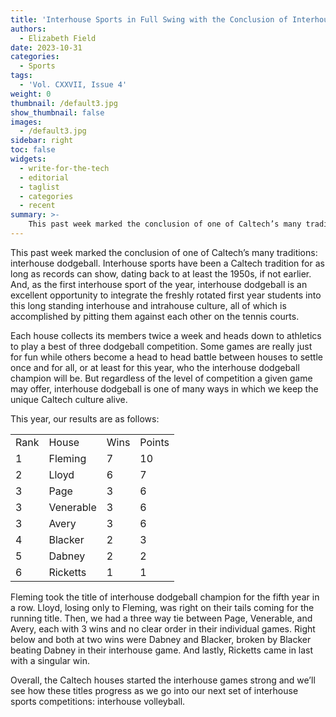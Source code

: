 ```yaml
---
title: 'Interhouse Sports in Full Swing with the Conclusion of Interhouse Dodgeball'
authors:
  - Elizabeth Field
date: 2023-10-31
categories:
  - Sports
tags:
  - 'Vol. CXXVII, Issue 4'
weight: 0
thumbnail: /default3.jpg
show_thumbnail: false
images:
  - /default3.jpg
sidebar: right
toc: false
widgets:
  - write-for-the-tech
  - editorial
  - taglist
  - categories
  - recent
summary: >-
    This past week marked the conclusion of one of Caltech’s many traditions: interhouse dodgeball. Interhouse sports have been a Caltech tradition for as long as records can show, dating back to at least the 1950s, if not earlier. And, as the first interhouse sport of the year, interhouse dodgeball is an excellent opportunity to integrate the freshly rotated first year students into this long standing interhouse and intrahouse culture, all of which is accomplished by pitting them against each other on the tennis courts. 
---
```


This past week marked the conclusion of one of Caltech’s many traditions: interhouse dodgeball. Interhouse sports have been a Caltech tradition for as long as records can show, dating back to at least the 1950s, if not earlier. And, as the first interhouse sport of the year, interhouse dodgeball is an excellent opportunity to integrate the freshly rotated first year students into this long standing interhouse and intrahouse culture, all of which is accomplished by pitting them against each other on the tennis courts. 

Each house collects its members twice a week and heads down to athletics to play a best of three dodgeball competition. Some games are really just for fun while others become a head to head battle between houses to settle once and for all, or at least for this year, who the interhouse dodgeball champion will be. But regardless of the level of competition a given game may offer, interhouse dodgeball is one of many ways in which we keep the unique Caltech culture alive. 

This year, our results are as follows:


<table>
  <tr>
   <td>Rank
   </td>
   <td>House
   </td>
   <td>Wins
   </td>
   <td>Points
   </td>
  </tr>
  <tr>
   <td>1
   </td>
   <td>Fleming
   </td>
   <td>7
   </td>
   <td>10
   </td>
  </tr>
  <tr>
   <td>2
   </td>
   <td>Lloyd
   </td>
   <td>6
   </td>
   <td>7
   </td>
  </tr>
  <tr>
   <td>3
   </td>
   <td>Page
   </td>
   <td>3
   </td>
   <td>6
   </td>
  </tr>
  <tr>
   <td>3
   </td>
   <td>Venerable
   </td>
   <td>3
   </td>
   <td>6
   </td>
  </tr>
  <tr>
   <td>3
   </td>
   <td>Avery
   </td>
   <td>3
   </td>
   <td>6
   </td>
  </tr>
  <tr>
   <td>4
   </td>
   <td>Blacker
   </td>
   <td>2
   </td>
   <td>3
   </td>
  </tr>
  <tr>
   <td>5
   </td>
   <td>Dabney
   </td>
   <td>2
   </td>
   <td>2
   </td>
  </tr>
  <tr>
   <td>6
   </td>
   <td>Ricketts
   </td>
   <td>1
   </td>
   <td>1
   </td>
  </tr>
</table>


Fleming took the title of interhouse dodgeball champion for the fifth year in a row. Lloyd, losing only to Fleming, was right on their tails coming for the running title. Then, we had a three way tie between Page, Venerable, and Avery, each with 3 wins and no clear order in their individual games. Right below and both at two wins were Dabney and Blacker, broken by Blacker beating Dabney in their interhouse game. And lastly, Ricketts came in last with a singular win. 

Overall, the Caltech houses started the interhouse games strong and we’ll see how these titles progress as we go into our next set of interhouse sports competitions: interhouse volleyball. 
